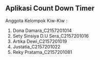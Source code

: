 ## Aplikasi Count Down Timer
Anggota Kelompok Kiw-Kiw :
1. Dona Damara_C2157201014
2. Sety Sinsiya D.U Sera_C2157201016
3. Artika Dewi_C2157201019
4. Justatia_C2157201022
5. Reky Pratama_C2157201081
